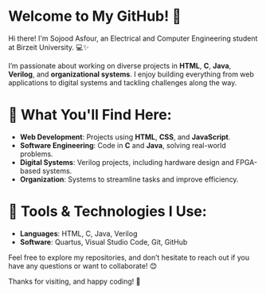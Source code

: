 # Welcome to My GitHub! 👋

Hi there! I'm Sojood Asfour, an Electrical and Computer Engineering student at Birzeit University. 💻✨

I’m passionate about working on diverse projects in **HTML**, **C**, **Java**, **Verilog**, and **organizational systems**. I enjoy building everything from web applications to digital systems and tackling challenges along the way.

# 🚀 What You'll Find Here:
- **Web Development**: Projects using **HTML**, **CSS**, and **JavaScript**.
- **Software Engineering**: Code in **C** and **Java**, solving real-world problems.
- **Digital Systems**: Verilog projects, including hardware design and FPGA-based systems.
- **Organization**: Systems to streamline tasks and improve efficiency.

# 🔧 Tools & Technologies I Use:
- **Languages**: HTML, C, Java, Verilog
- **Software**: Quartus, Visual Studio Code, Git, GitHub

Feel free to explore my repositories, and don’t hesitate to reach out if you have any questions or want to collaborate! 😊

Thanks for visiting, and happy coding! 🚀
